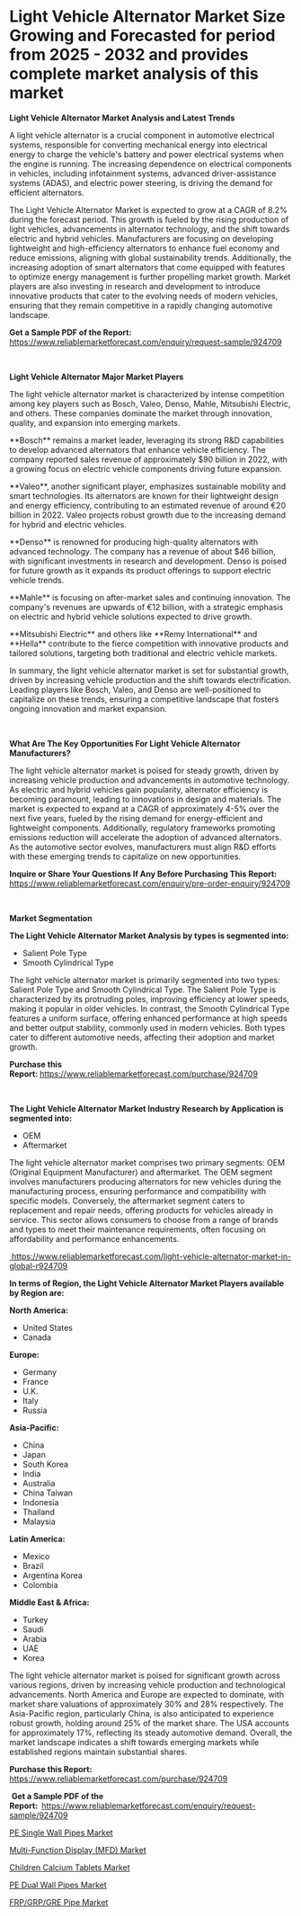 <p><h1>Light Vehicle Alternator Market Size Growing and Forecasted for period from 2025 - 2032 and provides complete market analysis of this market</h1></p><p><strong>Light Vehicle Alternator Market Analysis and Latest Trends</strong></p>
<p><p>A light vehicle alternator is a crucial component in automotive electrical systems, responsible for converting mechanical energy into electrical energy to charge the vehicle's battery and power electrical systems when the engine is running. The increasing dependence on electrical components in vehicles, including infotainment systems, advanced driver-assistance systems (ADAS), and electric power steering, is driving the demand for efficient alternators.</p><p>The Light Vehicle Alternator Market is expected to grow at a CAGR of 8.2% during the forecast period. This growth is fueled by the rising production of light vehicles, advancements in alternator technology, and the shift towards electric and hybrid vehicles. Manufacturers are focusing on developing lightweight and high-efficiency alternators to enhance fuel economy and reduce emissions, aligning with global sustainability trends. Additionally, the increasing adoption of smart alternators that come equipped with features to optimize energy management is further propelling market growth. Market players are also investing in research and development to introduce innovative products that cater to the evolving needs of modern vehicles, ensuring that they remain competitive in a rapidly changing automotive landscape.</p></p>
<p><strong>Get a Sample PDF of the Report:&nbsp;</strong> <a href="https://www.reliablemarketforecast.com/enquiry/request-sample/924709?utm_campaign=1875&utm_medium=2&utm_source=Github&utm_content=ia&utm_term=24032025&utm_id=light-vehicle-alternator">https://www.reliablemarketforecast.com/enquiry/request-sample/924709</a></p>
<p>&nbsp;</p>
<p><strong>Light Vehicle Alternator Major Market Players</strong></p>
<p><p>The light vehicle alternator market is characterized by intense competition among key players such as Bosch, Valeo, Denso, Mahle, Mitsubishi Electric, and others. These companies dominate the market through innovation, quality, and expansion into emerging markets.</p><p>**Bosch** remains a market leader, leveraging its strong R&D capabilities to develop advanced alternators that enhance vehicle efficiency. The company reported sales revenue of approximately $90 billion in 2022, with a growing focus on electric vehicle components driving future expansion.</p><p>**Valeo**, another significant player, emphasizes sustainable mobility and smart technologies. Its alternators are known for their lightweight design and energy efficiency, contributing to an estimated revenue of around €20 billion in 2022. Valeo projects robust growth due to the increasing demand for hybrid and electric vehicles.</p><p>**Denso** is renowned for producing high-quality alternators with advanced technology. The company has a revenue of about $46 billion, with significant investments in research and development. Denso is poised for future growth as it expands its product offerings to support electric vehicle trends.</p><p>**Mahle** is focusing on after-market sales and continuing innovation. The company's revenues are upwards of €12 billion, with a strategic emphasis on electric and hybrid vehicle solutions expected to drive growth.</p><p>**Mitsubishi Electric** and others like **Remy International** and **Hella** contribute to the fierce competition with innovative products and tailored solutions, targeting both traditional and electric vehicle markets.</p><p>In summary, the light vehicle alternator market is set for substantial growth, driven by increasing vehicle production and the shift towards electrification. Leading players like Bosch, Valeo, and Denso are well-positioned to capitalize on these trends, ensuring a competitive landscape that fosters ongoing innovation and market expansion.</p></p>
<p>&nbsp;</p>
<p><strong>What Are The Key Opportunities For Light Vehicle Alternator Manufacturers?</strong></p>
<p><p>The light vehicle alternator market is poised for steady growth, driven by increasing vehicle production and advancements in automotive technology. As electric and hybrid vehicles gain popularity, alternator efficiency is becoming paramount, leading to innovations in design and materials. The market is expected to expand at a CAGR of approximately 4-5% over the next five years, fueled by the rising demand for energy-efficient and lightweight components. Additionally, regulatory frameworks promoting emissions reduction will accelerate the adoption of advanced alternators. As the automotive sector evolves, manufacturers must align R&D efforts with these emerging trends to capitalize on new opportunities.</p></p>
<p><strong>Inquire or Share Your Questions If Any Before Purchasing This Report:</strong> <a href="https://www.reliablemarketforecast.com/enquiry/pre-order-enquiry/924709?utm_campaign=1875&utm_medium=2&utm_source=Github&utm_content=ia&utm_term=24032025&utm_id=light-vehicle-alternator">https://www.reliablemarketforecast.com/enquiry/pre-order-enquiry/924709</a></p>
<p>&nbsp;</p>
<p><strong>Market Segmentation</strong></p>
<p><strong>The Light Vehicle Alternator Market Analysis by types is segmented into:</strong></p>
<p><ul><li>Salient Pole Type</li><li>Smooth Cylindrical Type</li></ul></p>
<p><p>The light vehicle alternator market is primarily segmented into two types: Salient Pole Type and Smooth Cylindrical Type. The Salient Pole Type is characterized by its protruding poles, improving efficiency at lower speeds, making it popular in older vehicles. In contrast, the Smooth Cylindrical Type features a uniform surface, offering enhanced performance at high speeds and better output stability, commonly used in modern vehicles. Both types cater to different automotive needs, affecting their adoption and market growth.</p></p>
<p><strong>Purchase this Report:&nbsp;</strong><a href="https://www.reliablemarketforecast.com/purchase/924709?utm_campaign=1875&utm_medium=2&utm_source=Github&utm_content=ia&utm_term=24032025&utm_id=light-vehicle-alternator">https://www.reliablemarketforecast.com/purchase/924709</a></p>
<p>&nbsp;</p>
<p><strong>The Light Vehicle Alternator Market Industry Research by Application is segmented into:</strong></p>
<p><ul><li>OEM</li><li>Aftermarket</li></ul></p>
<p><p>The light vehicle alternator market comprises two primary segments: OEM (Original Equipment Manufacturer) and aftermarket. The OEM segment involves manufacturers producing alternators for new vehicles during the manufacturing process, ensuring performance and compatibility with specific models. Conversely, the aftermarket segment caters to replacement and repair needs, offering products for vehicles already in service. This sector allows consumers to choose from a range of brands and types to meet their maintenance requirements, often focusing on affordability and performance enhancements.</p></p>
<p><a href="https://www.reliablemarketforecast.com/light-vehicle-alternator-market-in-global-r924709?utm_campaign=1875&utm_medium=2&utm_source=Github&utm_content=ia&utm_term=24032025&utm_id=light-vehicle-alternator">&nbsp;https://www.reliablemarketforecast.com/light-vehicle-alternator-market-in-global-r924709</a></p>
<p><strong>In terms of Region, the Light Vehicle Alternator Market Players available by Region are:</strong></p>
<p>
    <p> <strong> North America: </strong>
        <ul>
            <li>United States</li>
            <li>Canada</li>
        </ul>
        </p> 
    <p> <strong> Europe: </strong>
        <ul>
            <li>Germany</li>
            <li>France</li>
            <li>U.K.</li>
            <li>Italy</li>
            <li>Russia</li>
        </ul>
        </p> 
    <p> <strong> Asia-Pacific: </strong>
        <ul>
            <li>China</li>
            <li>Japan</li>
            <li>South Korea</li>
            <li>India</li>
            <li>Australia</li>
            <li>China Taiwan</li>
            <li>Indonesia</li>
            <li>Thailand</li>
            <li>Malaysia</li>
        </ul>
        </p> 
    <p> <strong> Latin America: </strong>
        <ul>
            <li>Mexico</li>
            <li>Brazil</li>
            <li>Argentina Korea</li>
            <li>Colombia</li>
        </ul>
        </p> 
    <p> <strong> Middle East & Africa: </strong>
        <ul>
            <li>Turkey</li>
            <li>Saudi</li>
            <li>Arabia</li>
            <li>UAE</li>
            <li>Korea</li>
        </ul>
    </p>
    </p>
<p><p>The light vehicle alternator market is poised for significant growth across various regions, driven by increasing vehicle production and technological advancements. North America and Europe are expected to dominate, with market share valuations of approximately 30% and 28% respectively. The Asia-Pacific region, particularly China, is also anticipated to experience robust growth, holding around 25% of the market share. The USA accounts for approximately 17%, reflecting its steady automotive demand. Overall, the market landscape indicates a shift towards emerging markets while established regions maintain substantial shares.</p></p>
<p><strong>Purchase this Report: </strong><a href="https://www.reliablemarketforecast.com/purchase/924709?utm_campaign=1875&utm_medium=2&utm_source=Github&utm_content=ia&utm_term=24032025&utm_id=light-vehicle-alternator">https://www.reliablemarketforecast.com/purchase/924709</a></p>
<p>&nbsp;<strong>Get a Sample PDF of the Report:&nbsp;&nbsp;</strong><a href="https://www.reliablemarketforecast.com/enquiry/request-sample/924709?utm_campaign=1875&utm_medium=2&utm_source=Github&utm_content=ia&utm_term=24032025&utm_id=light-vehicle-alternator">https://www.reliablemarketforecast.com/enquiry/request-sample/924709</a></p>
<p><strong></strong></p>
<p><p><a href="https://github.com/yenagmah/Market-Research-Report-List-1/blob/main/pe-single-wall-pipes-market.md?utm_campaign=1875&utm_medium=2&utm_source=Github&utm_content=ia&utm_term=24032025&utm_id=light-vehicle-alternator">PE Single Wall Pipes Market</a></p><p><a href="https://github.com/kevoncesya4j/Market-Research-Report-List-1/blob/main/multi-function-display-mfd-market.md?utm_campaign=1875&utm_medium=2&utm_source=Github&utm_content=ia&utm_term=24032025&utm_id=light-vehicle-alternator">Multi-Function Display (MFD) Market</a></p><p><a href="https://github.com/rentzszaszjn/Market-Research-Report-List-1/blob/main/children-calcium-tablets-market.md?utm_campaign=1875&utm_medium=2&utm_source=Github&utm_content=ia&utm_term=24032025&utm_id=light-vehicle-alternator">Children Calcium Tablets Market</a></p><p><a href="https://github.com/omemaeuseda/Market-Research-Report-List-1/blob/main/pe-dual-wall-pipes-market.md?utm_campaign=1875&utm_medium=2&utm_source=Github&utm_content=ia&utm_term=24032025&utm_id=light-vehicle-alternator">PE Dual Wall Pipes Market</a></p><p><a href="https://github.com/sitarzerpa3d/Market-Research-Report-List-1/blob/main/frpgrpgre-pipe-market.md?utm_campaign=1875&utm_medium=2&utm_source=Github&utm_content=ia&utm_term=24032025&utm_id=light-vehicle-alternator">FRP/GRP/GRE Pipe Market</a></p></p>